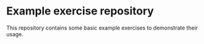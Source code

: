 # Example exercise repository

This repository contains some basic example exercises to demonstrate their usage.
